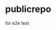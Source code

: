 # publicrepo
for e2e test









































































































































































































































































































































































































































































































































































































































































































































































































































































































































































































































































































































































































































































































































































































































































































































































































































































































































































































































































































































































































































































































































































































































































































































































































































































































































































































































































































































































































































































